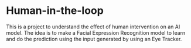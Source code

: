 # Human-in-the-loop
This is a project to understand the effect of human intervention on an AI model. The idea is to make a Facial Expression Recognition model to learn and do the prediction using the input generated by using an Eye Tracker.
